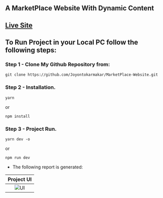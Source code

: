 ## A MarketPlace Website With Dynamic Content
## [Live Site](https://nft-dynamic-marketplace.netlify.app/)

## To Run Project in your Local PC follow the following steps:

### Step 1 - Clone My Github Repository from:
```
git clone https://github.com/Joyontokarmakar/MarketPlace-Website.git
```

### Step 2 - Installation.
```
yarn
```
or
```
npm install
```
### Step 3 - Project Run. 
```
yarn dev -o
```
or
```
npm run dev
```

- The following report is generated:

|                   Project UI                     |
| :----------------------------------------------: |
| ![UI](https://user-images.githubusercontent.com/41202398/210837973-38711fa3-ac68-4829-9d29-dd29e33fdc41.png)|
